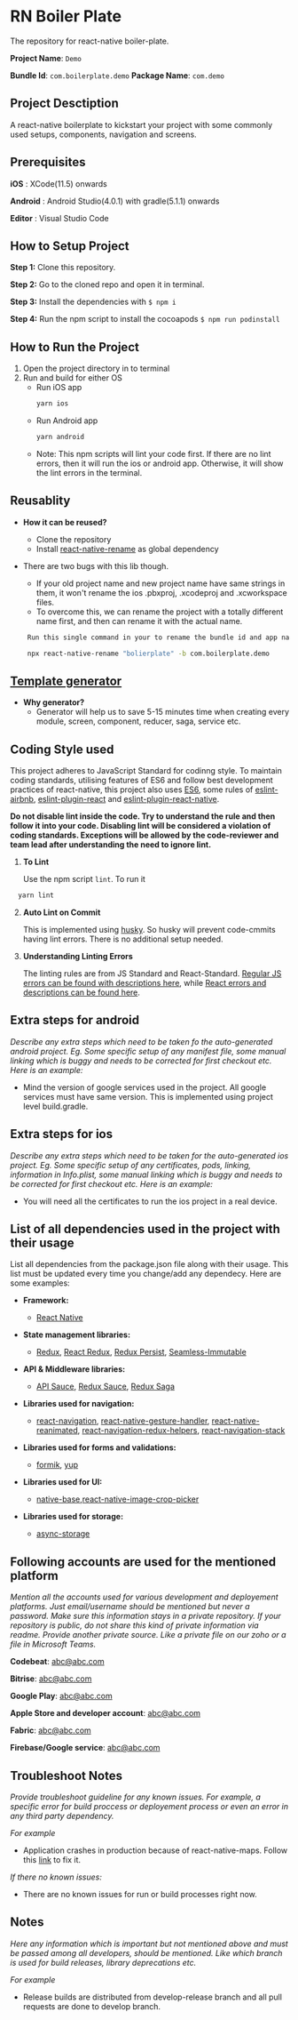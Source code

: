 # RN Boiler Plate

The repository for react-native boiler-plate.

**Project Name**: `Demo`

**Bundle Id**: `com.boilerplate.demo` **Package Name**: `com.demo`

## Project Desctiption

A react-native boilerplate to kickstart your project with some commonly used setups, components, navigation and screens.

## Prerequisites

**iOS** : XCode(11.5) onwards

**Android** : Android Studio(4.0.1) with gradle(5.1.1) onwards

**Editor** : Visual Studio Code

## How to Setup Project

**Step 1:** Clone this repository.

**Step 2:** Go to the cloned repo and open it in terminal.

**Step 3:** Install the dependencies with `$ npm i`

**Step 4:** Run the npm script to install the cocoapods `$ npm run podinstall`

## How to Run the Project

1. Open the project directory in to terminal
2. Run and build for either OS
   - Run iOS app
     ```bash
     yarn ios
     ```
   - Run Android app
     ```bash
     yarn android
     ```
   - Note: This npm scripts will lint your code first. If there are no lint errors, then it will run the ios or android app. Otherwise, it will show the lint errors in the terminal.

## Reusablity

- **How it can be reused?**
  - Clone the repository
  - Install [react-native-rename](https://www.npmjs.com/package/react-native-rename) as global dependency
- There are two bugs with this lib though.

  - If your old project name and new project name have same strings in them, it won't rename the ios .pbxproj, .xcodeproj and .xcworkspace files.
  - To overcome this, we can rename the project with a totally different name first, and then can rename it with the actual name.

  ```bash
   Run this single command in your to rename the bundle id and app name

   npx react-native-rename "bolierplate" -b com.boilerplate.demo
  ```

## [Template generator](./Template.md)

- **Why generator?**
  - Generator will help us to save 5-15 minutes time when creating every module, screen, component, reducer, saga, service etc.

## Coding Style used

This project adheres to JavaScript Standard for codinng style. To maintain coding standards, utilising features of ES6 and follow best development practices of react-native, this project also uses [ES6](http://es6-features.org/#Constants), some rules of [eslint-airbnb](https://github.com/airbnb/javascript), [eslint-plugin-react](https://github.com/yannickcr/eslint-plugin-react) and [eslint-plugin-react-native](https://github.com/intellicode/eslint-plugin-react-native).

**Do not disable lint inside the code. Try to understand the rule and then follow it into your code. Disabling lint will be considered a violation of coding standards. Exceptions will be allowed by the code-reviewer and team lead after understanding the need to ignore lint.**

1. **To Lint**

   Use the npm script `lint`. To run it

```bash
  yarn lint
```

2. **Auto Lint on Commit**

   This is implemented using [husky](https://github.com/typicode/husky). So husky will prevent code-cmmits having lint errors. There is no additional setup needed.

3. **Understanding Linting Errors**

   The linting rules are from JS Standard and React-Standard. [Regular JS errors can be found with descriptions here](http://eslint.org/docs/rules/), while [React errors and descriptions can be found here](https://github.com/yannickcr/eslint-plugin-react).

## Extra steps for android

_Describe any extra steps which need to be taken fo the auto-generated android project. Eg. Some specific setup of any manifest file, some manual linking which is buggy and needs to be corrected for first checkout etc. Here is an example:_

- Mind the version of google services used in the project. All google services must have same version. This is implemented using project level build.gradle.

## Extra steps for ios

_Describe any extra steps which need to be taken for the auto-generated ios project. Eg. Some specific setup of any certificates, pods, linking, information in Info.plist, some manual linking which is buggy and needs to be corrected for first checkout etc. Here is an example:_

- You will need all the certificates to run the ios project in a real device.

## List of all dependencies used in the project with their usage

List all dependencies from the package.json file along with their usage. This list must be updated every time you change/add any dependecy. Here are some examples:

- **Framework:**

  - [React Native](https://github.com/facebook/react-native)

- **State management libraries:**

  - [Redux](http://redux.js.org/), [React Redux](https://react-redux.js.org/), [Redux Persist](https://github.com/rt2zz/redux-persist), [Seamless-Immutable](https://github.com/rtfeldman/seamless-immutable)

- **API & Middleware libraries:**

  - [API Sauce](https://github.com/infinitered/apisauce), [Redux Sauce](https://github.com/jkeam/reduxsauce), [Redux Saga](https://redux-saga.js.org/)

- **Libraries used for navigation:**
  - [react-navigation](https://github.com/react-navigation/react-navigation), [react-native-gesture-handler](https://github.com/kmagiera/react-native-gesture-handler), [react-native-reanimated](https://github.com/kmagiera/react-native-reanimated), [react-navigation-redux-helpers](https://github.com/react-navigation/redux-helpers), [react-navigation-stack](https://github.com/react-navigation/stack)
- **Libraries used for forms and validations:**
  - [formik](https://jaredpalmer.com/formik/), [yup](https://github.com/jquense/yup)
- **Libraries used for UI:**
  - [native-base](https://nativebase.io/),[react-native-image-crop-picker](https://github.com/ivpusic/react-native-image-crop-picker)
- **Libraries used for storage:**
  - [async-storage](https://github.com/react-native-community/async-storage)

## Following accounts are used for the mentioned platform

_Mention all the accounts used for various development and deployement platforms. Just email/username should be mentioned but never a password. Make sure this information stays in a private repository. If your repository is public, do not share this kind of private information via readme. Provide another private source. Like a private file on our zoho or a file in Microsoft Teams._

**Codebeat**: abc@abc.com

**Bitrise**: abc@abc.com

**Google Play**: abc@abc.com

**Apple Store and developer account**: abc@abc.com

**Fabric**: abc@abc.com

**Firebase/Google service**: abc@abc.com

## Troubleshoot Notes

_Provide troubleshoot guideline for any known issues. For example, a specific error for build proccess or deployement process or even an error in any third party dependency._

_For example_

- Application crashes in production because of react-native-maps. Follow this [link](https://github.com/react-native-community/react-native-maps/issues/2997) to fix it.

_If there no known issues:_

- There are no known issues for run or build processes right now.

## Notes

_Here any information which is important but not mentioned above and must be passed among all developers, should be mentioned. Like which branch is used for build releases, library deprecations etc._

_For example_

- Release builds are distributed from develop-release branch and all pull requests are done to develop branch.
